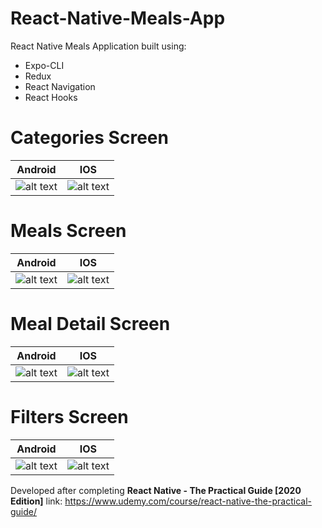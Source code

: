 # React-Native-Meals-App
React Native Meals Application built using:
* Expo-CLI
* Redux
* React Navigation
* React Hooks

# Categories Screen
Android | IOS
------------ | -------------
![alt text](https://i.imgur.com/t96FJh9.png) | ![alt text](https://i.imgur.com/Hrzk22a.png) | ![alt text](https://i.imgur.com/M5NzrH6.png)

# Meals Screen
Android | IOS
------------ | -------------
![alt text](https://i.imgur.com/gUrNE0m.png) | ![alt text](https://i.imgur.com/IvBYChw.png)

# Meal Detail Screen
Android | IOS
------------ | -------------
![alt text](https://i.imgur.com/hvgB0TU.png) | ![alt text](https://i.imgur.com/wk0ZIbe.png)

# Filters Screen
Android | IOS
------------ | -------------
![alt text](https://i.imgur.com/LGB3iPJ.png) | ![alt text](https://i.imgur.com/n16To30.png)

Developed after completing **React Native - The Practical Guide [2020 Edition]**
link: https://www.udemy.com/course/react-native-the-practical-guide/
